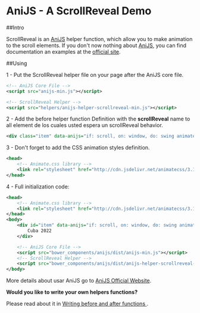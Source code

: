 AniJS - A ScrollReveal Demo
===============================

##Intro 

ScrollReveal is an [AniJS](anijs.github.io) helper function, which allow you to make animation to the scroll elements. If you don't now nothing about [AniJS](anijs.github.io), you can find documentation an examples at the [official site](anijs.github.io).

##Using 

1 - Put the ScrollReveal helper file on your page after the AniJS core file. 

```xml
<!-- AniJS Core File -->
<script src="anijs-min.js"></script>

<!-- ScrollReveal Helper -->
<script src="helpers/anijs-helper-scrollreveal-min.js"></script>
```

2 - Add the before helper function Definition with the **scrollReveal** name to all element de los cuales usted espera un scrollReveal behavior. 

```xml
<div class="item" data-anijs="if: scroll, on: window, do: swing animated, before: scrollReveal"></div>
```

3 - Don't forget to add the CSS animation styles definition. 

```xml
<head>
    <!-- Animate.css library -->
    <link rel="stylesheet" href="http://cdn.jsdelivr.net/animatecss/3.1.0/animate.css">
</head>
```

4 - Full initialization code:
```xml
<head>
    <!-- Animate.css library -->
    <link rel="stylesheet" href="http://cdn.jsdelivr.net/animatecss/3.1.0/animate.css">
</head>
<body>
    <div id="item" data-anijs="if: scroll, on: window, do: swing animated, before: scrollReveal">
    	Cuba 2022
    </div>

    <!-- AniJS Core File -->
    <script src="bower_components/anijs/dist/anijs-min.js"></script>
    <!-- ScrollReveal Helper -->
    <script src="bower_components/anijs/dist/anijs-helper-scrollreveal-min.js"></script>
</body>
```

More details about usar AniJS go to [AniJS Official Website](http://anijs.github.io/#using).

**Would you like to write your own helpers functions?**

Please read about it in [Writing before and after functions ](https://github.com/anijs/anijs/wiki/Writing-before-and-after-functions).
